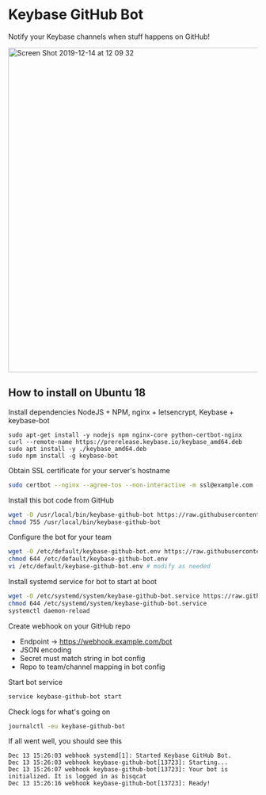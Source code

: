 # Keybase GitHub Bot
Notify your Keybase channels when stuff happens on GitHub!

<img width="655" alt="Screen Shot 2019-12-14 at 12 09 32" src="https://user-images.githubusercontent.com/232186/70842755-b75e5200-1e6a-11ea-8454-411da04cbd7b.png">

## How to install on Ubuntu 18

Install dependencies NodeJS + NPM, nginx + letsencrypt, Keybase + keybase-bot
```base
sudo apt-get install -y nodejs npm nginx-core python-certbot-nginx
curl --remote-name https://prerelease.keybase.io/keybase_amd64.deb
sudo apt install -y ./keybase_amd64.deb
sudo npm install -g keybase-bot
```

Obtain SSL certificate for your server's hostname
```bash
sudo certbot --nginx --agree-tos --non-interactive -m ssl@example.com -d webhook.example.com
```

Install this bot code from GitHub
```bash
wget -O /usr/local/bin/keybase-github-bot https://raw.githubusercontent.com/wiz/keybase-github-bot/master/keybase-github-bot
chmod 755 /usr/local/bin/keybase-github-bot
```

Configure the bot for your team
```bash
wget -O /etc/default/keybase-github-bot.env https://raw.githubusercontent.com/wiz/keybase-github-bot/master/keybase-github-bot.env
chmod 644 /etc/default/keybase-github-bot.env
vi /etc/default/keybase-github-bot.env # modify as needed
```

Install systemd service for bot to start at boot
```bash
wget -O /etc/systemd/system/keybase-github-bot.service https://raw.githubusercontent.com/wiz/keybase-github-bot/master/keybase-github-bot.service
chmod 644 /etc/systemd/system/keybase-github-bot.service
systemctl daemon-reload
```

Create webhook on your GitHub repo
* Endpoint -> https://webhook.example.com/bot
* JSON encoding
* Secret must match string in bot config
* Repo to team/channel mapping in bot config

Start bot service
```bash
service keybase-github-bot start
```

Check logs for what's going on
```bash
journalctl -eu keybase-github-bot
```

If all went well, you should see this
```
Dec 13 15:26:03 webhook systemd[1]: Started Keybase GitHub Bot.
Dec 13 15:26:03 webhook keybase-github-bot[13723]: Starting...
Dec 13 15:26:07 webhook keybase-github-bot[13723]: Your bot is initialized. It is logged in as bisqcat
Dec 13 15:26:16 webhook keybase-github-bot[13723]: Ready!
```
